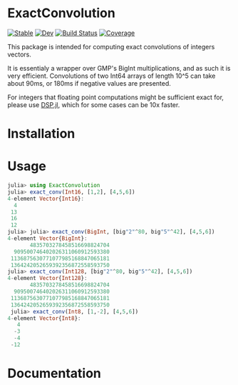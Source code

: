 # ExactConvolution

[![Stable](https://img.shields.io/badge/docs-stable-blue.svg)](https://kessido.github.io/ExactConvolution.jl/stable)
[![Dev](https://img.shields.io/badge/docs-dev-blue.svg)](https://kessido.github.io/ExactConvolution.jl/dev)
[![Build Status](https://github.com/kessido/ExactConvolution.jl/workflows/CI/badge.svg)](https://github.com/kessido/ExactConvolution.jl/actions)
[![Coverage](https://codecov.io/gh/kessido/ExactConvolution.jl/branch/main/graph/badge.svg)](https://codecov.io/gh/kessido/ExactConvolution.jl)

This package is intended for computing exact convolutions of integers vectors.

It is essentialy a wrapper over GMP's BigInt multiplications, and as such it is very efficient. Convolutions of two Int64 arrays of length 10^5 can take about 90ms, or 180ms if negative values are presented.

For integers that floating point computations might be sufficient exact for, please use [DSP.jl](https://github.com/JuliaDSP/DSP.jl), which for some cases can be 10x faster.

# Installation

# Usage 
```julia
julia> using ExactConvolution
julia> exact_conv(Int16, [1,2], [4,5,6])
4-element Vector{Int16}:
  4
 13
 16
 12
julia> julia> exact_conv(BigInt, [big"2"^80, big"5"^42], [4,5,6])
4-element Vector{BigInt}:
       4835703278458516698824704
  909500746402026311060912593380
 1136875630771077985168847065181
 1364242052659392356872558593750
julia> exact_conv(Int128, [big"2"^80, big"5"^42], [4,5,6])
4-element Vector{Int128}:
       4835703278458516698824704
  909500746402026311060912593380
 1136875630771077985168847065181
 1364242052659392356872558593750
 julia> exact_conv(Int8, [1,-2], [4,5,6])
4-element Vector{Int8}:
   4
  -3
  -4
 -12
 ```
 
# Documentation
